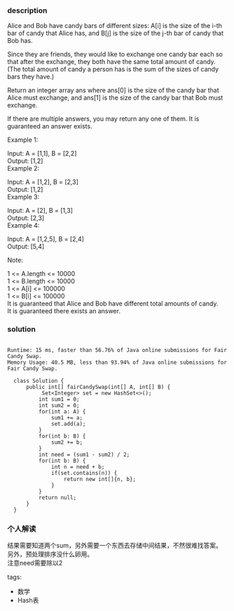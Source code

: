 ### description    
  Alice and Bob have candy bars of different sizes: A[i] is the size of the i-th bar of candy that Alice has, and B[j] is the size of the j-th bar of candy that Bob has.  
    
  Since they are friends, they would like to exchange one candy bar each so that after the exchange, they both have the same total amount of candy.  (The total amount of candy a person has is the sum of the sizes of candy bars they have.)  
    
  Return an integer array ans where ans[0] is the size of the candy bar that Alice must exchange, and ans[1] is the size of the candy bar that Bob must exchange.  
    
  If there are multiple answers, you may return any one of them.  It is guaranteed an answer exists.  
    
     
    
  Example 1:  
    
  Input: A = [1,1], B = [2,2]  
  Output: [1,2]  
  Example 2:  
    
  Input: A = [1,2], B = [2,3]  
  Output: [1,2]  
  Example 3:  
    
  Input: A = [2], B = [1,3]  
  Output: [2,3]  
  Example 4:  
    
  Input: A = [1,2,5], B = [2,4]  
  Output: [5,4]  
     
    
  Note:  
    
  1 <= A.length <= 10000  
  1 <= B.length <= 10000  
  1 <= A[i] <= 100000  
  1 <= B[i] <= 100000  
  It is guaranteed that Alice and Bob have different total amounts of candy.  
  It is guaranteed there exists an answer.  
### solution    
```    
  
Runtime: 15 ms, faster than 56.76% of Java online submissions for Fair Candy Swap.  
Memory Usage: 40.5 MB, less than 93.94% of Java online submissions for Fair Candy Swap.  
  
  class Solution {  
      public int[] fairCandySwap(int[] A, int[] B) {  
           Set<Integer> set = new HashSet<>();  
          int sum1 = 0;  
          int sum2 = 0;  
          for(int a: A) {  
              sum1 += a;  
              set.add(a);  
          }  
          for(int b: B) {  
              sum2 += b;  
          }  
          int need = (sum1 - sum2) / 2;  
          for(int b: B) {  
              int n = need + b;  
              if(set.contains(n)) {  
                  return new int[]{n, b};  
              }  
          }  
          return null;  
      }  
  }  
```    
    
### 个人解读    
  结果需要知道两个sum，另外需要一个东西去存储中间结果，不然很难找答案。  
  另外，预处理排序没什么卵用。  
  注意need需要除以2  
    
tags:    
  -  数学  
  -  Hash表  
